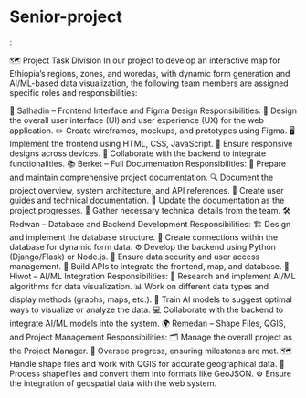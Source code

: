 # Senior-project


:

🗺️ Project Task Division
In our project to develop an interactive map for Ethiopia’s regions, zones, and woredas, with dynamic form generation and AI/ML-based data visualization, the following team members are assigned specific roles and responsibilities:

🎨 Salhadin – Frontend Interface and Figma Design
Responsibilities:
🎨 Design the overall user interface (UI) and user experience (UX) for the web application.
✏️ Create wireframes, mockups, and prototypes using Figma.
🖥️ Implement the frontend using HTML, CSS, JavaScript.
📱 Ensure responsive designs across devices.
🔗 Collaborate with the backend to integrate functionalities.
📚 Berket – Full Documentation
Responsibilities:
📝 Prepare and maintain comprehensive project documentation.
🔍 Document the project overview, system architecture, and API references.
📖 Create user guides and technical documentation.
📅 Update the documentation as the project progresses.
🧩 Gather necessary technical details from the team.
🛠️ Redwan – Database and Backend Development
Responsibilities:
🏗️ Design and implement the database structure.
🔄 Create connections within the database for dynamic form data.
⚙️ Develop the backend using Python (Django/Flask) or Node.js.
🔑 Ensure data security and user access management.
📡 Build APIs to integrate the frontend, map, and database.
🤖 Hiwot – AI/ML Integration
Responsibilities:
🔬 Research and implement AI/ML algorithms for data visualization.
📊 Work on different data types and display methods (graphs, maps, etc.).
🧠 Train AI models to suggest optimal ways to visualize or analyze the data.
💻 Collaborate with the backend to integrate AI/ML models into the system.
🌍 Remedan – Shape Files, QGIS, and Project Management
Responsibilities:
🗂️ Manage the overall project as the Project Manager.
📅 Oversee progress, ensuring milestones are met.
🗺️ Handle shape files and work with QGIS for accurate geographical data.
💾 Process shapefiles and convert them into formats like GeoJSON.
⚙️ Ensure the integration of geospatial data with the web system.



